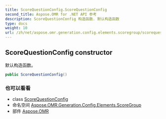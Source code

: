 ```yaml
---
title: ScoreQuestionConfig.ScoreQuestionConfig
second_title: Aspose.OMR for .NET API 参考
description: ScoreQuestionConfig 构造函数. 默认构造函数
type: docs
weight: 10
url: /zh/net/aspose.omr.generation.config.elements.scoregroup/scorequestionconfig/scorequestionconfig/
---
```

## ScoreQuestionConfig constructor

默认构造函数。

```csharp
public ScoreQuestionConfig()
```

### 也可以看看

* class [ScoreQuestionConfig](../)
* 命名空间 [Aspose.OMR.Generation.Config.Elements.ScoreGroup](../../scorequestionconfig/)
* 部件 [Aspose.OMR](../../../)


